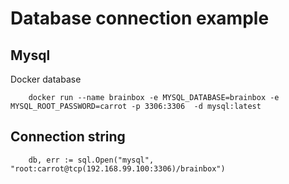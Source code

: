 Database connection example
====



Mysql
----

Docker database

        docker run --name brainbox -e MYSQL_DATABASE=brainbox -e  MYSQL_ROOT_PASSWORD=carrot -p 3306:3306  -d mysql:latest 
        

Connection string
----
        
        db, err := sql.Open("mysql", "root:carrot@tcp(192.168.99.100:3306)/brainbox")
